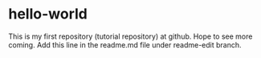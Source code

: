 # hello-world
This is my first repository (tutorial repository) at github. Hope to see more coming.
Add this line in the readme.md file under readme-edit branch.
